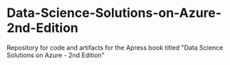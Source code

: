 # Data-Science-Solutions-on-Azure-2nd-Edition
 Repository for code and artifacts for the Apress book titled "Data Science Solutions on Azure - 2nd Edition"

